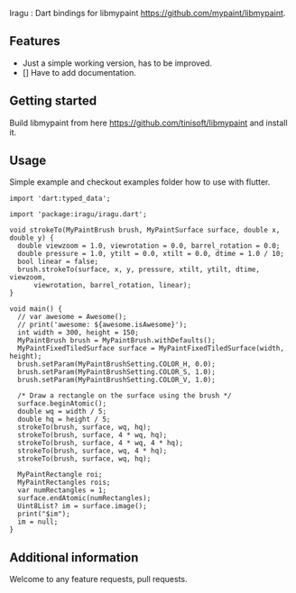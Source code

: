 Iragu : Dart bindings for libmypaint https://github.com/mypaint/libmypaint.

## Features
- Just a simple working version, has to be improved.
- [] Have to add documentation.

## Getting started
Build libmypaint from here https://github.com/tinisoft/libmypaint and install it.

## Usage

Simple example and checkout examples folder how to use with flutter.
```
import 'dart:typed_data';

import 'package:iragu/iragu.dart';

void strokeTo(MyPaintBrush brush, MyPaintSurface surface, double x, double y) {
  double viewzoom = 1.0, viewrotation = 0.0, barrel_rotation = 0.0;
  double pressure = 1.0, ytilt = 0.0, xtilt = 0.0, dtime = 1.0 / 10;
  bool linear = false;
  brush.strokeTo(surface, x, y, pressure, xtilt, ytilt, dtime, viewzoom,
      viewrotation, barrel_rotation, linear);
}

void main() {
  // var awesome = Awesome();
  // print('awesome: ${awesome.isAwesome}');
  int width = 300, height = 150;
  MyPaintBrush brush = MyPaintBrush.withDefaults();
  MyPaintFixedTiledSurface surface = MyPaintFixedTiledSurface(width, height);
  brush.setParam(MyPaintBrushSetting.COLOR_H, 0.0);
  brush.setParam(MyPaintBrushSetting.COLOR_S, 1.0);
  brush.setParam(MyPaintBrushSetting.COLOR_V, 1.0);

  /* Draw a rectangle on the surface using the brush */
  surface.beginAtomic();
  double wq = width / 5;
  double hq = height / 5;
  strokeTo(brush, surface, wq, hq);
  strokeTo(brush, surface, 4 * wq, hq);
  strokeTo(brush, surface, 4 * wq, 4 * hq);
  strokeTo(brush, surface, wq, 4 * hq);
  strokeTo(brush, surface, wq, hq);

  MyPaintRectangle roi;
  MyPaintRectangles rois;
  var numRectangles = 1;
  surface.endAtomic(numRectangles);
  Uint8List? im = surface.image();
  print("$im");
  im = null;
}
```
## Additional information
Welcome to any feature requests, pull requests.

